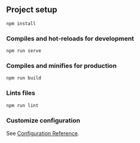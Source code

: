## Project setup
```
npm install
```

### Compiles and hot-reloads for development
```
npm run serve
```

### Compiles and minifies for production
```
npm run build
```

### Lints files
```
npm run lint
```

### Customize configuration
See [Configuration Reference](https://vitejs.dev/config/).
